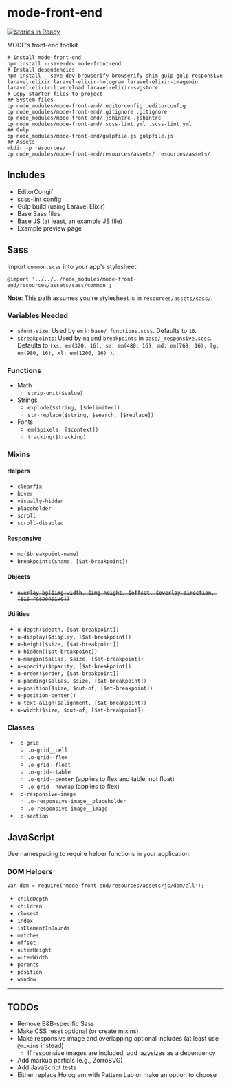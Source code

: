 # mode-front-end

[![Stories in Ready](https://badge.waffle.io/tannerhodges/mode-front-end.png?label=ready&title=Ready)](https://waffle.io/tannerhodges/mode-front-end)

MODE's front-end toolkit

```
# Install mode-front-end
npm install --save-dev mode-front-end
# Install dependencies
npm install --save-dev browserify browserify-shim gulp gulp-responsive laravel-elixir laravel-elixir-hologram laravel-elixir-imagemin laravel-elixir-livereload laravel-elixir-svgstore
# Copy starter files to project
## System files
cp node_modules/mode-front-end/.editorconfig .editorconfig
cp node_modules/mode-front-end/.gitignore .gitignore
cp node_modules/mode-front-end/.jshintrc .jshintrc
cp node_modules/mode-front-end/.scss-lint.yml .scss-lint.yml
## Gulp
cp node_modules/mode-front-end/gulpfile.js gulpfile.js
## Assets
mkdir -p resources/
cp node_modules/mode-front-end/resources/assets/ resources/assets/
```

## Includes

- EditorCongif
- scss-lint config
- Gulp build (using Laravel Elixir)
- Base Sass files
- Base JS (at least, an example JS file)
- Example preview page

## Sass

Import `common.scss` into your app's stylesheet:

```
@import '../../../node_modules/mode-front-end/resources/assets/sass/common';
```

**Note**: This path assumes you're stylesheet is in `resources/assets/sass/`.

### Variables Needed

- `$font-size`: Used by `em` in `base/_functions.scss`. Defaults to `16`.
- `$breakpoints`: Used by `mq` and `breakpoints` in `base/_responsive.scss`.
  Defaults to `(xs: em(320, 16), sm: em(480, 16), md: em(768, 16), lg: em(980,
  16), xl: em(1200, 16) )`.

### Functions

- Math
    - `strip-unit($value)`
- Strings
    - `explode($string, [$delimiter])`
    - `str-replace($string, $search, [$replace])`
- Fonts
    - `em($pixels, [$context])`
    - `tracking($tracking)`

### Mixins

#### Helpers

- `clearfix`
- `hover`
- `visually-hidden`
- `placeholder`
- `scroll`
- `scroll-disabled`

#### Responsive

- `mq($breakpoint-name)`
- `breakpoints($name, [$at-breakpoint])`

#### Objects

- ~~`overlay-bg($img-width, $img-height, $offset, $overlay-direction, [$is-responsive])`~~

#### Utilities

- `u-depth($depth, [$at-breakpoint])`
- `u-display($display, [$at-breakpoint])`
- `u-height($size, [$at-breakpoint])`
- `u-hidden([$at-breakpoint])`
- `u-margin($alias, $size, [$at-breakpoint])`
- `u-opacity($opacity, [$at-breakpoint])`
- `u-order($order, [$at-breakpoint])`
- `u-padding($alias, $size, [$at-breakpoint])`
- `u-position($size, $out-of, [$at-breakpoint])`
- `u-position-center()`
- `u-text-align($alignment, [$at-breakpoint])`
- `u-width($size, $out-of, [$at-breakpoint])`

### Classes

- `.o-grid`
    - `.o-grid__cell`
    - `.o-grid--flex`
    - `.o-grid--float`
    - `.o-grid--table`
    - `.o-grid--center` (applies to flex and table, not float)
    - `.o-grid--nowrap` (applies to flex)
- `.o-responsive-image`
    - `.o-responsive-image__placeholder`
    - `.o-responsive-image__image`
- `.o-section`

## JavaScript

Use namespacing to require helper functions in your application:

### DOM Helpers

```
var dom = require('mode-front-end/resources/assets/js/dom/all');
```

- `childDepth`
- `children`
- `closest`
- `index`
- `isElementInBounds`
- `matches`
- `offset`
- `outerHeight`
- `outerWidth`
- `parents`
- `position`
- `window`

---

## TODOs

- Remove B&B-specific Sass
- Make CSS reset optional (or create mixins)
- Make responsive image and overlapping optional includes (at least use `@mixin`s instead)
    - If responsive images are included, add lazysizes as a dependency
- Add markup partials (e.g., ZorroSVG)
- Add JavaScript tests
- Either replace Hologram with Pattern Lab or make an option to choose

